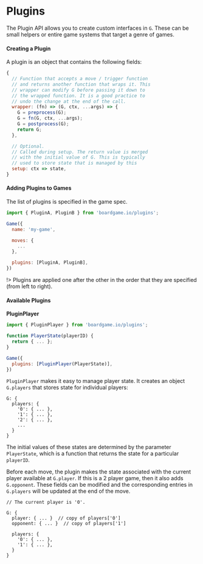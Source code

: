 # Plugins

The Plugin API allows you to create custom interfaces in
`G`. These can be small helpers or entire game systems that
target a genre of games.

#### Creating a Plugin

A plugin is an object that contains the following fields:

```js
{
  // Function that accepts a move / trigger function
  // and returns another function that wraps it. This
  // wrapper can modify G before passing it down to
  // the wrapped function. It is a good practice to
  // undo the change at the end of the call.
  wrapper: (fn) => (G, ctx, ...args) => {
    G = preprocess(G);
    G = fn(G, ctx, ...args);
    G = postprocess(G);
    return G;
  },

  // Optional.
  // Called during setup. The return value is merged
  // with the initial value of G. This is typically
  // used to store state that is managed by this
  setup: ctx => state,
}
```

#### Adding Plugins to Games

The list of plugins is specified in the game spec.

```js
import { PluginA, PluginB } from 'boardgame.io/plugins';

Game({
  name: 'my-game',

  moves: {
    ...
  },

  plugins: [PluginA, PluginB],
})
```

!> Plugins are applied one after the other in the order
that they are specified (from left to right).

#### Available Plugins

**PluginPlayer**

```js
import { PluginPlayer } from 'boardgame.io/plugins';

function PlayerState(playerID) {
  return { ... };
}

Game({
  plugins: [PluginPlayer(PlayerState)],
})
```

`PluginPlayer` makes it easy to manage player state.
It creates an object `G.players` that
stores state for individual players:

```
G: {
  players: {
    '0': { ... },
    '1': { ... },
    '2': { ... },
    ...
  }
}
```

The initial values of these states are determined by the parameter
`PlayerState`, which is a function that returns the state for a
particular `playerID`.

Before each move, the plugin makes the state associated with the
current player available at `G.player`. If this is a 2 player game,
then it also adds `G.opponent`. These fields can be modified and the
corresponding entries in `G.players` will be updated at the end of the move.

```
// The current player is '0'.

G: {
  player: { ... }  // copy of players['0']
  opponent: { ... }  // copy of players['1']

  players: {
    '0': { ... },
    '1': { ... },
  }
}
```
